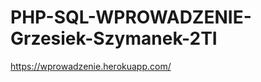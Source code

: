 # PHP-SQL-WPROWADZENIE-Grzesiek-Szymanek-2TI
https://wprowadzenie.herokuapp.com/
                                                                                     

